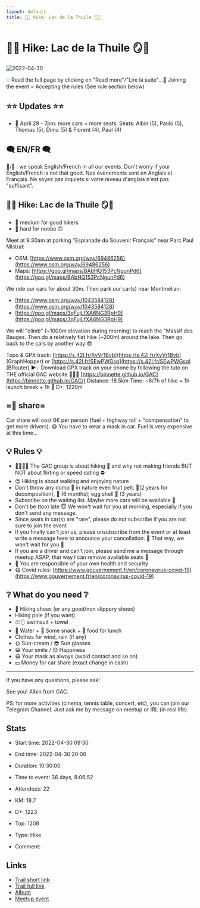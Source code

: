 ```yaml
---
layout: default
title: 🥾🔴 Hike: Lac de la Thuile 🪞🥰
---
```


# 🥾🔴 Hike: Lac de la Thuile 🪞🥰

![2022-04-30](/Stats/img/orig/2022-04-30.jpg)

💡 Read the full page by clicking on "Read more"/"Lire la suite"...💜
Joining the event = Accepting the rules (See rule section below)

## ⭐⭐ Updates ⭐⭐

* 📅 April 29 - 7pm: more cars = more seats. Seats: Albin (5), Paulo (5), Thomas (5), Dima (5) & Florent (4), Paul (4)

## 🗨️ EN/FR 🗨️
🦅/🐓 : we speak English/French in all our events. Don't worry if your English/French is not that good. Nos évènements sont en Anglais et Français. Ne soyez pas inquiets si votre niveau d'anglais n'est pas "suffisant".

## 🥾🔴 Hike: Lac de la Thuile 🪞🥰

* 🔵 medium for good hikers
* 🔴 hard for noobs 🙃

Meet at 9:30am at parking "Esplanade du Souvenir Français" near Parc Paul Mistral:

* OSM: [https://www.osm.org/way/69486256](https://www.osm.org/way/69486256)
* Maps: [https://goo.gl/maps/BAbHQ153PcNgunPd6](https://goo.gl/maps/BAbHQ153PcNgunPd6)

We ride our cars for about 30m. Then park our car(s) near Montmélian:

* [https://www.osm.org/way/1043584128](https://www.osm.org/way/1043584128)
* [https://goo.gl/maps/3qFujLfXA6NG3RpH9](https://goo.gl/maps/3qFujLfXA6NG3RpH9)

We will "climb" (\~1000m elevation during morning) to reach the "Massif des Bauges. Then do a relatively flat hike (\~200m) around the lake. Then go back to the cars by another way 😎

Topo & GPX track: [https://s.42l.fr/XvVr1Bvb](https://s.42l.fr/XvVr1Bvb) (GraphHopper) or [https://s.42l.fr/SEwPWGsq](https://s.42l.fr/SEwPWGsq) (BRouter)
▶💡 Download GPX track on your phone by following the tuto on THE official GAC website 🤩😅🤣 [https://binnette.github.io/GAC](https://binnette.github.io/GAC/)
Distance: 18.5km
Time: \~6/7h of hike + 1h launch break + 1h 🚗
D+: 1220m

## =🚗 share=
Car share will cost 6€ per person (fuel + highway toll + "compensation" to get more drivers). 😷 You have to wear a mask in car. Fuel is very expensive at this time...

## 💡 Rules 💡

* 🚶‍♀️🚶‍♂️ The GAC group is about hiking 🥾 and why not making friends BUT NOT about flirting or speed dating ⛔
* 😍 Hiking is about walking and enjoying nature
* Don't throw any dump 🚮 in nature even fruit pelt: 🍌(2 years for decomposition), 🍊 (6 months); egg shell 🥚 (3 years)
* Subscribe on the waiting list. Maybe more cars will be available 🚗
* Don't be (too) late 😇 We won't wait for you at morning, especially if you don't send any message.
* Since seats in car(s) are "rare", please do not subscribe if you are not sure to join the event
* If you finally can't join us, please unsubscribe from the event or at least write a message here to announce your cancellation. 💜 That way, we won't wait for you 💜
* If you are a driver and can't join, please send me a message through meetup ASAP, that way I can remove available seats 🚗
* 💟 You are responsible of your own health and security
* 😷 Covid rules: [https://www.gouvernement.fr/en/coronavirus-covid-19](https://www.gouvernement.fr/en/coronavirus-covid-19)

## ❔ What do you need ❔

* 🥾 Hiking shoes (or any good/non slippery shoes)
* Hiking pole (if you want)
* 🩳🩱 swimsuit + towel
* 🧃 Water + 🍫 Some snack + 🥗 food for lunch
* Clothes for wind, rain (if any)
* 🌞 Sun-cream / 😎 Sun glasses
* 😁 Your smile / 😊 Happiness
* 😷 Your mask as always (avoid contact and so on)
* 💵 Money for car share (exact change in cash)

***

If you have any questions, please ask!

See you! Albin from GAC.

PS: for more activities (cinema, tennis table, concert, etc), you can join our Telegram Channel. Just ask me by message on meetup or IRL (in real life).

## Stats

- Start time: 2022-04-30 09:30
- End time: 2022-04-30 20:00
- Duration: 10:30:00
- Time to event: 36 days, 8:06:52
- Attendees: 22

- KM: 18.7
- D+: 1223
- Top: 1208
- Type: Hike
- Comment: 

## Links

- [Trail short link](https://s.42l.fr/SEwPWGsq)
- [Trail full link]()
- [Album](https://binnette.github.io/GacImg2022/2022-04-30-🥾🔴-Hike-Lac-de-la-Thuile-🪞🥰.html)
- [Meetup event](https://www.meetup.com/grenoble-adventure-club-english-french/events/284833952/)
